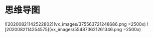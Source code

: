 # 思维导图

![20200821142522802](vx_images/375563721248686.png =2500x)
![2020082114254575](vx_images/554873621261346.png =2500x)
